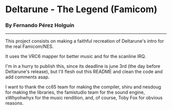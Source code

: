 # Deltarune - The Legend (Famicom)

### By Fernando Pérez Holguín

---

This project consists on making a faithful recreation of Deltarune's intro for the real Famicom/NES.

It uses the VRC6 mapper for better music and for the scanline IRQ.

I'm in a hurry to publish this, since its deadline is june 3rd (the day before Deltarune's release), but I'll flesh out this README and clean the code and add comments asap.

I want to thank the cc65 team for making the compiler, shiru and nesdoug for making the libraries, the famistudio team for the sound engine, xWhyohwhyx for the music rendition, and, of course, Toby Fox for obvious reasons.
